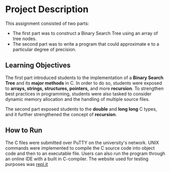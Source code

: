 # Project Description
This assignment consisted of two parts:
* The first part was to construct a Binary Search Tree using an array of tree nodes.
* The second part was to write a program that could approximate e to a particular degree of precision.

## Learning Objectives
The first part introduced students to the implementation of a **Binary Search Tree** and its **major methods** in C. In order to do so, students were exposed to **arrays, strings, structures, pointers,** and more **recursion**. To strengthen best practices in programming, students were also tasked to consider dynamic memory allocation and the handling of multiple source files.

The second part exposed students to the **double** and **long long** C types, and it further strengthened the concept of **recursion**.

## How to Run
The C files were submitted over PuTTY on the university's network. UNIX commands were implemented to compile the C source code into object code and then to an executable file. Users can also run the program through an online IDE with a built in C-compiler. The website used for testing purposes was [repl.it](repl.it/~)
